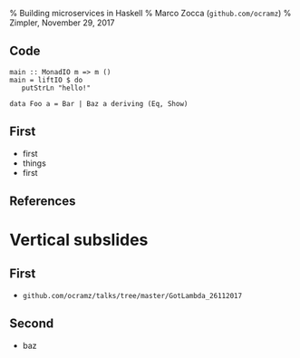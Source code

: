 % Building microservices in Haskell
% Marco Zocca (`github.com/ocramz`)
% Zimpler, November 29, 2017


Code
----

```
main :: MonadIO m => m ()
main = liftIO $ do
   putStrLn "hello!"

data Foo a = Bar | Baz a deriving (Eq, Show)

```


First
------

* first
* things
* first





References
----------






# Vertical subslides

## First

- `github.com/ocramz/talks/tree/master/GotLambda_26112017`

## Second

- baz

